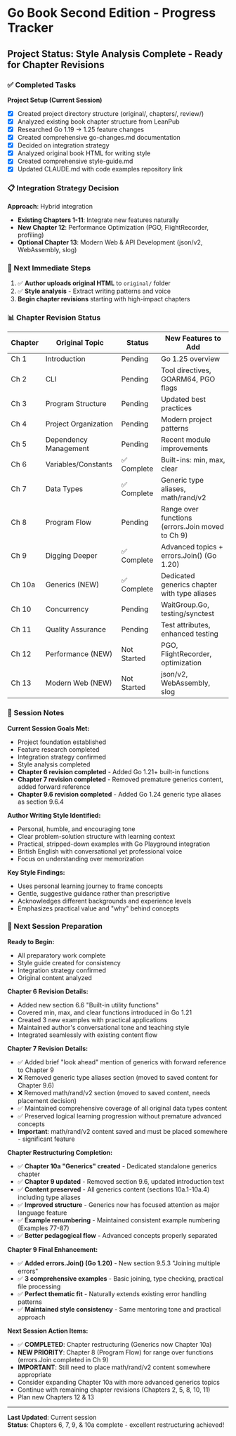 # Go Book Second Edition - Progress Tracker

## Project Status: Style Analysis Complete - Ready for Chapter Revisions

### ✅ Completed Tasks

**Project Setup (Current Session)**
- [x] Created project directory structure (original/, chapters/, review/)
- [x] Analyzed existing book chapter structure from LeanPub
- [x] Researched Go 1.19 → 1.25 feature changes
- [x] Created comprehensive go-changes.md documentation
- [x] Decided on integration strategy
- [x] Analyzed original book HTML for writing style
- [x] Created comprehensive style-guide.md
- [x] Updated CLAUDE.md with code examples repository link

### 📋 Integration Strategy Decision

**Approach**: Hybrid integration
- **Existing Chapters 1-11**: Integrate new features naturally
- **New Chapter 12**: Performance Optimization (PGO, FlightRecorder, profiling)
- **Optional Chapter 13**: Modern Web & API Development (json/v2, WebAssembly, slog)

### 🎯 Next Immediate Steps

1. ✅ **Author uploads original HTML** to `original/` folder
2. ✅ **Style analysis** - Extract writing patterns and voice  
3. **Begin chapter revisions** starting with high-impact chapters

### 📊 Chapter Revision Status

| Chapter | Original Topic | Status | New Features to Add |
|---------|---------------|--------|-------------------|
| Ch 1 | Introduction | Pending | Go 1.25 overview |
| Ch 2 | CLI | Pending | Tool directives, GOARM64, PGO flags |
| Ch 3 | Program Structure | Pending | Updated best practices |
| Ch 4 | Project Organization | Pending | Modern project patterns |
| Ch 5 | Dependency Management | Pending | Recent module improvements |
| Ch 6 | Variables/Constants | ✅ Complete | Built-ins: min, max, clear |
| Ch 7 | Data Types | ✅ Complete | Generic type aliases, math/rand/v2 |
| Ch 8 | Program Flow | Pending | Range over functions (errors.Join moved to Ch 9) |
| Ch 9 | Digging Deeper | ✅ Complete | Advanced topics + errors.Join() (Go 1.20) |
| Ch 10a | Generics (NEW) | ✅ Complete | Dedicated generics chapter with type aliases |
| Ch 10 | Concurrency | Pending | WaitGroup.Go, testing/synctest |
| Ch 11 | Quality Assurance | Pending | Test attributes, enhanced testing |
| Ch 12 | Performance (NEW) | Not Started | PGO, FlightRecorder, optimization |
| Ch 13 | Modern Web (NEW) | Not Started | json/v2, WebAssembly, slog |

### 📝 Session Notes

**Current Session Goals Met:**
- Project foundation established
- Feature research completed  
- Integration strategy confirmed
- Style analysis completed
- **Chapter 6 revision completed** - Added Go 1.21+ built-in functions
- **Chapter 7 revision completed** - Removed premature generics content, added forward reference
- **Chapter 9.6 revision completed** - Added Go 1.24 generic type aliases as section 9.6.4

**Author Writing Style Identified:**
- Personal, humble, and encouraging tone
- Clear problem-solution structure with learning context
- Practical, stripped-down examples with Go Playground integration
- British English with conversational yet professional voice
- Focus on understanding over memorization

**Key Style Findings:**
- Uses personal learning journey to frame concepts
- Gentle, suggestive guidance rather than prescriptive
- Acknowledges different backgrounds and experience levels
- Emphasizes practical value and "why" behind concepts

### 🔄 Next Session Preparation

**Ready to Begin:**
- All preparatory work complete
- Style guide created for consistency
- Integration strategy confirmed
- Original content analyzed

**Chapter 6 Revision Details:**
- Added new section 6.6 "Built-in utility functions"
- Covered min, max, and clear functions introduced in Go 1.21
- Created 3 new examples with practical applications
- Maintained author's conversational tone and teaching style
- Integrated seamlessly with existing content flow

**Chapter 7 Revision Details:**
- ✅ Added brief "look ahead" mention of generics with forward reference to Chapter 9
- ❌ Removed generic type aliases section (moved to saved content for Chapter 9.6)
- ❌ Removed math/rand/v2 section (moved to saved content, needs placement decision)
- ✅ Maintained comprehensive coverage of all original data types content
- ✅ Preserved logical learning progression without premature advanced concepts
- **Important**: math/rand/v2 content saved and must be placed somewhere - significant feature

**Chapter Restructuring Completion:**
- ✅ **Chapter 10a "Generics" created** - Dedicated standalone generics chapter
- ✅ **Chapter 9 updated** - Removed section 9.6, updated introduction text  
- ✅ **Content preserved** - All generics content (sections 10a.1-10a.4) including type aliases
- ✅ **Improved structure** - Generics now has focused attention as major language feature
- ✅ **Example renumbering** - Maintained consistent example numbering (Examples 77-87)
- ✅ **Better pedagogical flow** - Advanced concepts properly separated

**Chapter 9 Final Enhancement:**
- ✅ **Added errors.Join() (Go 1.20)** - New section 9.5.3 "Joining multiple errors"
- ✅ **3 comprehensive examples** - Basic joining, type checking, practical file processing
- ✅ **Perfect thematic fit** - Naturally extends existing error handling patterns
- ✅ **Maintained style consistency** - Same mentoring tone and practical approach

**Next Session Action Items:**
- ✅ **COMPLETED**: Chapter restructuring (Generics now Chapter 10a)
- **NEW PRIORITY**: Chapter 8 (Program Flow) for range over functions (errors.Join completed in Ch 9)
- **IMPORTANT**: Still need to place math/rand/v2 content somewhere appropriate
- Consider expanding Chapter 10a with more advanced generics topics
- Continue with remaining chapter revisions (Chapters 2, 5, 8, 10, 11)
- Plan new Chapters 12 & 13

---
**Last Updated**: Current session  
**Status**: Chapters 6, 7, 9, & 10a complete - excellent restructuring achieved!